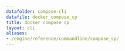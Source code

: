 ```yaml
---
datafolder: compose-cli
datafile: docker_compose_cp
title: docker compose cp
layout: cli
aliases:
- /engine/reference/commandline/compose_cp/
---
```


<!--
抱歉，此页面的内容是根据 Docker 源代码自动生成的。如果您想建议更改此处显示的文本，您需要通过搜索此仓库来找到该字符串：
https://github.com/docker/compose
-->
